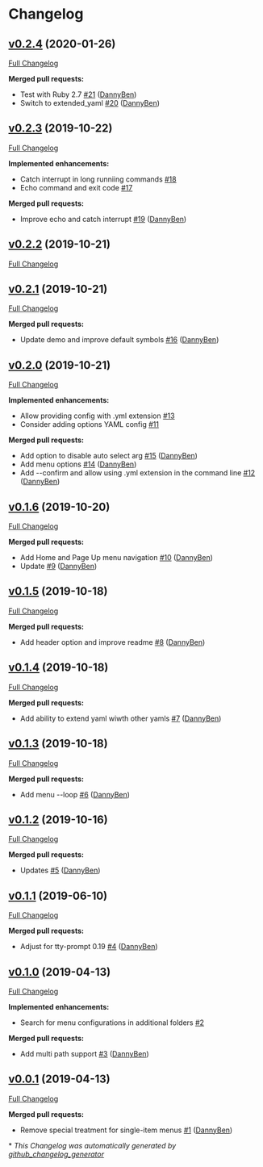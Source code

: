 # Changelog

## [v0.2.4](https://github.com/DannyBen/menu_commander/tree/v0.2.4) (2020-01-26)

[Full Changelog](https://github.com/DannyBen/menu_commander/compare/v0.2.3...v0.2.4)

**Merged pull requests:**

- Test with Ruby 2.7 [\#21](https://github.com/DannyBen/menu_commander/pull/21) ([DannyBen](https://github.com/DannyBen))
- Switch to extended\_yaml [\#20](https://github.com/DannyBen/menu_commander/pull/20) ([DannyBen](https://github.com/DannyBen))

## [v0.2.3](https://github.com/DannyBen/menu_commander/tree/v0.2.3) (2019-10-22)

[Full Changelog](https://github.com/DannyBen/menu_commander/compare/v0.2.2...v0.2.3)

**Implemented enhancements:**

- Catch interrupt in long runniing commands [\#18](https://github.com/DannyBen/menu_commander/issues/18)
- Echo command and exit code [\#17](https://github.com/DannyBen/menu_commander/issues/17)

**Merged pull requests:**

- Improve echo and catch interrupt [\#19](https://github.com/DannyBen/menu_commander/pull/19) ([DannyBen](https://github.com/DannyBen))

## [v0.2.2](https://github.com/DannyBen/menu_commander/tree/v0.2.2) (2019-10-21)

[Full Changelog](https://github.com/DannyBen/menu_commander/compare/v0.2.1...v0.2.2)

## [v0.2.1](https://github.com/DannyBen/menu_commander/tree/v0.2.1) (2019-10-21)

[Full Changelog](https://github.com/DannyBen/menu_commander/compare/v0.2.0...v0.2.1)

**Merged pull requests:**

- Update demo and improve default symbols [\#16](https://github.com/DannyBen/menu_commander/pull/16) ([DannyBen](https://github.com/DannyBen))

## [v0.2.0](https://github.com/DannyBen/menu_commander/tree/v0.2.0) (2019-10-21)

[Full Changelog](https://github.com/DannyBen/menu_commander/compare/v0.1.6...v0.2.0)

**Implemented enhancements:**

- Allow providing config with .yml extension [\#13](https://github.com/DannyBen/menu_commander/issues/13)
- Consider adding options YAML config [\#11](https://github.com/DannyBen/menu_commander/issues/11)

**Merged pull requests:**

- Add option to disable auto select arg [\#15](https://github.com/DannyBen/menu_commander/pull/15) ([DannyBen](https://github.com/DannyBen))
- Add menu options [\#14](https://github.com/DannyBen/menu_commander/pull/14) ([DannyBen](https://github.com/DannyBen))
- Add --confirm and allow using .yml extension in the command line [\#12](https://github.com/DannyBen/menu_commander/pull/12) ([DannyBen](https://github.com/DannyBen))

## [v0.1.6](https://github.com/DannyBen/menu_commander/tree/v0.1.6) (2019-10-20)

[Full Changelog](https://github.com/DannyBen/menu_commander/compare/v0.1.5...v0.1.6)

**Merged pull requests:**

- Add Home and Page Up menu navigation [\#10](https://github.com/DannyBen/menu_commander/pull/10) ([DannyBen](https://github.com/DannyBen))
- Update [\#9](https://github.com/DannyBen/menu_commander/pull/9) ([DannyBen](https://github.com/DannyBen))

## [v0.1.5](https://github.com/DannyBen/menu_commander/tree/v0.1.5) (2019-10-18)

[Full Changelog](https://github.com/DannyBen/menu_commander/compare/v0.1.4...v0.1.5)

**Merged pull requests:**

- Add header option and improve readme [\#8](https://github.com/DannyBen/menu_commander/pull/8) ([DannyBen](https://github.com/DannyBen))

## [v0.1.4](https://github.com/DannyBen/menu_commander/tree/v0.1.4) (2019-10-18)

[Full Changelog](https://github.com/DannyBen/menu_commander/compare/v0.1.3...v0.1.4)

**Merged pull requests:**

- Add ability to extend yaml wiwth other yamls [\#7](https://github.com/DannyBen/menu_commander/pull/7) ([DannyBen](https://github.com/DannyBen))

## [v0.1.3](https://github.com/DannyBen/menu_commander/tree/v0.1.3) (2019-10-18)

[Full Changelog](https://github.com/DannyBen/menu_commander/compare/v0.1.2...v0.1.3)

**Merged pull requests:**

- Add menu --loop [\#6](https://github.com/DannyBen/menu_commander/pull/6) ([DannyBen](https://github.com/DannyBen))

## [v0.1.2](https://github.com/DannyBen/menu_commander/tree/v0.1.2) (2019-10-16)

[Full Changelog](https://github.com/DannyBen/menu_commander/compare/v0.1.1...v0.1.2)

**Merged pull requests:**

- Updates [\#5](https://github.com/DannyBen/menu_commander/pull/5) ([DannyBen](https://github.com/DannyBen))

## [v0.1.1](https://github.com/DannyBen/menu_commander/tree/v0.1.1) (2019-06-10)

[Full Changelog](https://github.com/DannyBen/menu_commander/compare/v0.1.0...v0.1.1)

**Merged pull requests:**

- Adjust for tty-prompt 0.19 [\#4](https://github.com/DannyBen/menu_commander/pull/4) ([DannyBen](https://github.com/DannyBen))

## [v0.1.0](https://github.com/DannyBen/menu_commander/tree/v0.1.0) (2019-04-13)

[Full Changelog](https://github.com/DannyBen/menu_commander/compare/v0.0.1...v0.1.0)

**Implemented enhancements:**

- Search for menu configurations in additional folders [\#2](https://github.com/DannyBen/menu_commander/issues/2)

**Merged pull requests:**

- Add multi path support [\#3](https://github.com/DannyBen/menu_commander/pull/3) ([DannyBen](https://github.com/DannyBen))

## [v0.0.1](https://github.com/DannyBen/menu_commander/tree/v0.0.1) (2019-04-13)

[Full Changelog](https://github.com/DannyBen/menu_commander/compare/6a18fc10004ea44df9837704f8205eef9503e38b...v0.0.1)

**Merged pull requests:**

- Remove special treatment for single-item menus [\#1](https://github.com/DannyBen/menu_commander/pull/1) ([DannyBen](https://github.com/DannyBen))



\* *This Changelog was automatically generated by [github_changelog_generator](https://github.com/github-changelog-generator/github-changelog-generator)*
